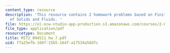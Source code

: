 ```yaml
---
content_type: resource
description: 'This resource contains 2 homework problems based on Finite Element Analysis
  of Solids and Fluids. '
file: https://ol-ocw-studio-app-production.s3.amazonaws.com/courses/2-094-finite-element-analysis-of-solids-and-fluids-ii-spring-2011/f7a25efb169715b5164fa17534a56d7c_MIT2_094S11_hw_7.pdf
file_type: application/pdf
resourcetype: Document
title: MIT2_094S11_hw_7.pdf
uid: f7a25efb-1697-15b5-164f-a17534a56d7c
---
```

